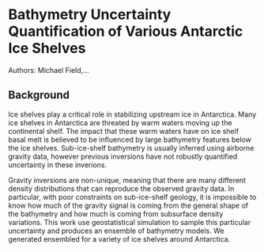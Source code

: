 # Bathymetry Uncertainty Quantification of Various Antarctic Ice Shelves

Authors: Michael Field,...

## Background

Ice shelves play a critical role in stabilizing upstream ice in Antarctica. Many ice shelves in Antarctica are threated by warm waters moving up the continental shelf. The impact that these warm waters have on ice shelf basal melt is believed to be influenced by large bathymetry features below the ice shelves. Sub-ice-shelf bathymetry is usually inferred using airborne gravity data, however previous inversions have not robustly quantified uncertainty in these inverions.

Gravity inversions are non-unique, meaning that there are many different density distributions that can reproduce the observed gravity data. In particular, with poor constraints on sub-ice-shelf geology, it is impossible to know how much of the gravity signal is coming from the general shape of the bathymetry and how much is coming from subsurface density variations. This work use geostatistical simulation to sample this particular uncertainty and produces an ensemble of bathymetry models. We generated ensembled for a variety of ice shelves around Antarctica.
